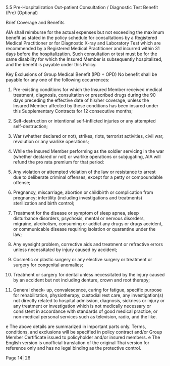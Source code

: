 5.5 Pre-Hospitalization Out-patient Consultation / Diagnostic Test Benefit (Pre)
(Optional)

Brief Coverage and Benefits

AIA shall reimburse for the actual expenses but not exceeding the maximum benefit as
stated in the policy schedule for consultations by a Registered Medical Practitioner or for Diagnostic
X-ray and Laboratory Test which are recommended by a Registered Medical Practitioner and
incurred within 31 days before the hospitalization. Such consultation or test must be for the same
disability for which the Insured Member is subsequently hospitalized, and the benefit is payable
under this Policy.

Key Exclusions of Group Medical Benefit (IPD + OPD)
No benefit shall be payable for any one of the following occurrences:

1. Pre-existing conditions for which the Insured Member received medical treatment, diagnosis,
consultation or prescribed drugs during the 90 days preceding the effective date of his/her
coverage, unless the Insured Member affected by these conditions has been insured under
this Supplementary Contracts for 12 consecutive months;

2. Self-destruction or intentional self-inflicted injuries or any attempted self-destruction;

3. War (whether declared or not), strikes, riots, terrorist activities, civil war, revolution or any
warlike operations;

4. While the Insured Member performing as the soldier servicing in the war (whether declared
or not) or warlike operations or subjugating, AIA will refund the pro rata premium for that
period:

5. Any violation or attempted violation of the law or resistance to arrest due to deliberate criminal
offenses, except for a petty or compoundable offense;

6. Pregnancy, miscarriage, abortion or childbirth or complication from pregnancy; infertility
(including investigations and treatments) sterilization and birth control;

7. Treatment for the disease or symptom of sleep apnea, sleep disturbance disorders,
psychosis, mental or nervous disorders, migraine, alcoholism, consuming or addict any drugs
or drugs accident, or communicable disease requiring isolation or quarantine under the law;

8. Any eyesight problem, corrective aids and treatment or refractive errors unless necessitated
by injury caused by accident;

9. Cosmetic or plastic surgery or any elective surgery or treatment or surgery for congenital
anomalies;

10. Treatment or surgery for dental unless necessitated by the injury caused by an accident but
not including denture, crown and root therapy;

11. General check- up, convalescence, curing for fatigue, specific purpose for rehabilitation,
physiotherapy, custodial rest care, any investigation(s) not directly related to hospital
admission, diagnosis, sickness or injury or any treatment or investigation which is not
medically necessary or consistent in accordance with standards of good medical practice, or
non-medical personal services such as television, radio, and the like.

e The above details are summarized in important parts only. Terms, conditions, and exclusions will be specified in policy contract and/or Group Member Certificate
issued to policyholder and/or insured members.
e The English version is unofficial translation of the original Thai version for reference only and has no legal binding as the protective control.

Page 14| 26
